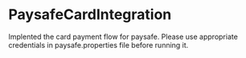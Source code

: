 # PaysafeCardIntegration

Implented the card payment flow for paysafe. Please use appropriate credentials in paysafe.properties file before running it.

